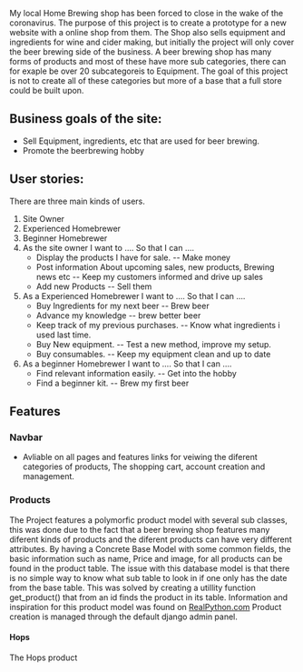 My local Home Brewing shop has been forced to close in the wake of the coronavirus.
The purpose of this project is to create a prototype for a new website with a online shop from them.
The Shop also sells equipment and ingredients for wine and cider making,
but initially the project will only cover the beer brewing side of the business. 
A beer brewing shop has many forms of products and most of these have more sub categories,
there can for exaple be over  20 subcategoreis to Equipment. The goal of this project is not to create
all of these categories but more of a base that a full store could be built upon.


## Business goals of the site:

* Sell Equipment, ingredients, etc that are used for beer brewing.
* Promote the beerbrewing hobby

## User stories:
There are three main kinds of users.
1. Site Owner
2. Experienced Homebrewer
3. Beginner Homebrewer
1. As the site owner I want to …. So that I can ….
    * Display the products I have for sale. -- Make money
    * Post information About upcoming sales, new products, Brewing news etc -- Keep my customers informed and drive up sales 
    * Add new Products -- Sell them
2. As a Experienced Homebrewer I want to …. So that I can ….
    * Buy Ingredients for my next beer -- Brew beer
    * Advance my knowledge -- brew better beer
    * Keep track of my previous purchases. -- Know what ingredients i used last time.
    * Buy New equipment. -- Test a new method, improve my setup.
    * Buy consumables. -- Keep my equipment clean and up to date
3. As a beginner Homebrewer I  want to …. So that I can ….
    * Find relevant information easily. -- Get into the hobby
    * Find a beginner kit. -- Brew my first beer

## Features
### Navbar
* Avliable on all pages and features links for veiwing the diferent categories of products, The shopping cart, account creation and management.

### Products
The Project features a polymorfic product model with several sub classes, this was done due to the fact that a beer brewing shop
features many diferent kinds of products and the diferent products can have very different attributes. By having a Concrete Base Model with some common fields, 
the basic information such as name, Price and image, for all products can be found in the product table. The issue with this database model is that there is no simple way to know 
what sub table to look in if one only has the date from the base table. This was solved by creating a utillity function get_product() that from an id finds the product in its table.
Information and inspiration for this product model was found on [RealPython.com](https://realpython.com/modeling-polymorphism-django-python/)
Product creation is managed through the default django admin panel.
#### Hops
The Hops product 
